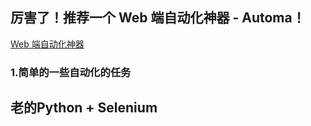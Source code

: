 
## 厉害了！推荐一个 Web 端自动化神器 - Automa！
[Web 端自动化神器](https://juejin.cn/post/7028211794531336200)

### 1.简单的一些自动化的任务

## 老的Python + Selenium



